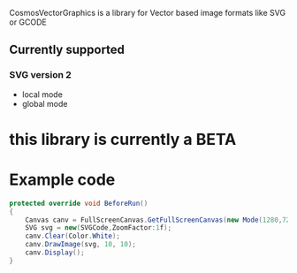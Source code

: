 CosmosVectorGraphics is a library for Vector based image formats like SVG or GCODE

## Currently supported
### SVG version 2
- local mode
- global mode

# this library is currently a BETA


# Example code

```csharp
protected override void BeforeRun()
{
    Canvas canv = FullScreenCanvas.GetFullScreenCanvas(new Mode(1280,720,ColorDepth.ColorDepth32));
    SVG svg = new(SVGCode,ZoomFactor:1f);
    canv.Clear(Color.White);
    canv.DrawImage(svg, 10, 10);
    canv.Display();
}
```
